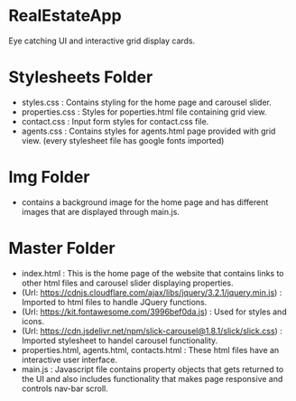 # RealEstateApp
Eye catching UI and interactive grid display cards.

# Stylesheets Folder
  - styles.css                : Contains styling for the home page and carousel slider.
  - properties.css            : Styles for poperties.html file containing grid view.
  - contact.css               : Input form styles for contact.css file.
  - agents.css                : Contains styles for agents.html page provided with grid view.
    (every stylesheet file has google fonts imported)

# Img Folder
  - contains a background image for the home page and has different images that are displayed through main.js.
    
# Master Folder
  - index.html                : This is the home page of the website that contains links to other html files and carousel slider displaying properties.
  - (Url: https://cdnjs.cloudflare.com/ajax/libs/jquery/3.2.1/jquery.min.js)   : Imported to html files to handle JQuery functions.
  - (Url: https://kit.fontawesome.com/3996bef0da.js) : Used for styles and icons.
  - (Url: https://cdn.jsdelivr.net/npm/slick-carousel@1.8.1/slick/slick.css) : Imported stylesheet to handel carousel functionality.
  - properties.html, agents.html, contacts.html            : These html files have an interactive user interface.
  - main.js                   : Javascript file contains property objects that gets returned to the UI and also includes functionality that makes page responsive and controls nav-bar scroll.

